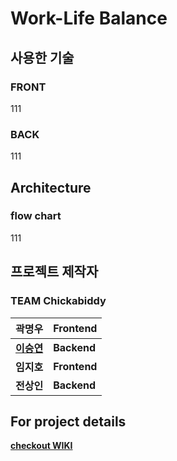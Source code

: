 # Work-Life Balance 

## 사용한 기술
### FRONT
111
### BACK
111

## Architecture
### flow chart
111

## 프로젝트 제작자
### TEAM Chickabiddy

| 곽명우 | Frontend |
| ---- | --------- |
| [**이승연**](https://github.com/torangL) | **Backend**  |
| **임지호** | **Frontend** |
| **전상인** | **Backend**  |

## For project details
[**checkout WIKI**](https://github.com/codestates/WorkLifeBalance/wiki)
